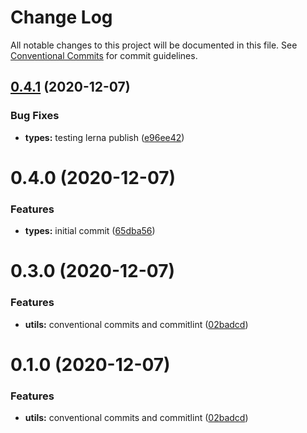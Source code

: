 # Change Log

All notable changes to this project will be documented in this file.
See [Conventional Commits](https://conventionalcommits.org) for commit guidelines.

## [0.4.1](https://github.com/joedooley/js-ts-monorepos/compare/v0.4.0...v0.4.1) (2020-12-07)


### Bug Fixes

* **types:** testing lerna publish ([e96ee42](https://github.com/joedooley/js-ts-monorepos/commit/e96ee42a9579711bb54befe4fbc2d956a2920f10))





# 0.4.0 (2020-12-07)


### Features

* **types:** initial commit ([65dba56](https://github.com/joedooley/js-ts-monorepos/commit/65dba5610b20e877607b605120f849daf9c2b3c8))





# 0.3.0 (2020-12-07)


### Features

* **utils:** conventional commits and commitlint ([02badcd](https://github.com/mike-north/js-ts-monorepos/commit/02badcd0a44e62a414ddc1ffc0229e9cbf59cb22))





# 0.1.0 (2020-12-07)


### Features

* **utils:** conventional commits and commitlint ([02badcd](https://github.com/mike-north/js-ts-monorepos/commit/02badcd0a44e62a414ddc1ffc0229e9cbf59cb22))
